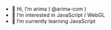 - 👋 Hi, I’m arima ( @arima-com ) 
- 👀 I’m interested in JavaScript / WebGL  
- 🌱 I’m currently learning JavaScript

